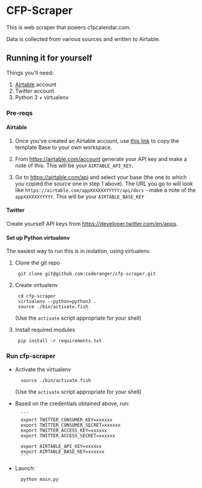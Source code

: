 # CFP-Scraper

This is web scraper that powers cfpcalendar.com.

Data is collected from various sources and written to Airtable. 

## Running it for yourself

Things you'll need: 

1. [Airtable](https://airtable.com/) account
2. Twitter account 
3. Python 3 + virtualenv

### Pre-reqs 

#### Airtable

1. Once you've created an Airtable account, use [this link](https://airtable.com/addBaseFromShare/shrYiAKkEEBMuVzcu?utm_source=airtable_shared_application) to copy the template Base to your own workspace. 

2. From https://airtable.com/account generate your API key and make a note of this. This will be your `AIRTABLE_API_KEY`. 

3. Go to https://airtable.com/api and select your base (the one to which you copied the source one in step 1 above). The URL you go to will look like `https://airtable.com/appXXXXXXYYYYY/api/docs` - make a note of the `appXXXXXXYYYYY`. This will be your `AIRTABLE_BASE_KEY`

#### Twitter

Create yourself API keys from https://developer.twitter.com/en/apps. 

#### Set up Python virtualenv

The easiest way to run this is in isolation, using virtualenv. 

1. Clone the git repo 

        git clone git@github.com:coderanger/cfp-scraper.git

2. Create virtualenv

        cd cfp-scraper
        virtualenv --python=python3 .
        source ./bin/activate.fish

    (Use the `activate` script appropriate for your shell)

3. Install required modules

        pip install -r requirements.txt

### Run cfp-scraper

* Activate the virtualenv

        source ./bin/activate.fish

    (Use the `activate` script appropriate for your shell)

* Based on the credentials obtained above, run: 

        ```
        export TWITTER_CONSUMER_KEY=xxxxxx
        export TWITTER_CONSUMER_SECRET=xxxxxx
        export TWITTER_ACCESS_KEY=xxxxxx
        export TWITTER_ACCESS_SECRET=xxxxxx

        export AIRTABLE_API_KEY=xxxxxx
        export AIRTABLE_BASE_KEY=xxxxxx
        ```

* Launch: 

        python main.py
